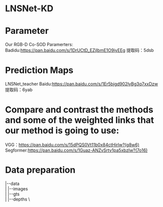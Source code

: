 # LNSNet-KD
# Parameter
Our RGB-D Co-SOD Paramerters:
Badidu:https://pan.baidu.com/s/1DrUCtD_EZjIbmE1O9iyEEg
提取码：5dsb
# Prediction Maps
LNSNet_teacher
Baidu:https://pan.baidu.com/s/1Er5bjgd902lyBg3q7xxDzw
提取码：6yab 
# Compare and contrast the methods and some of the weighted links that our method is going to use:
VGG：https://pan.baidu.com/s/15dPQS0Vt11b0x84ctHirlw?(g8w6) \
Segformer:https://pan.baidu.com/s/1Guaz-ANZvSrtv1pa5xbzIw?(7o16)
# Data preparation
|--data \
|      |--images  \
|      |--gts \
|      |--depths \



